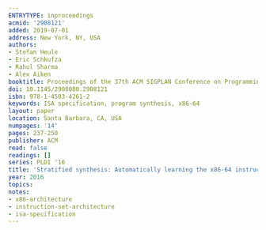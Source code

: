 ```yaml
---
ENTRYTYPE: inproceedings
acmid: '2908121'
added: 2019-07-01
address: New York, NY, USA
authors:
- Stefan Heule
- Eric Schkufza
- Rahul Sharma
- Alex Aiken
booktitle: Proceedings of the 37th ACM SIGPLAN Conference on Programming Language Design and Implementation
doi: 10.1145/2908080.2908121
isbn: 978-1-4503-4261-2
keywords: ISA specification, program synthesis, x86-64
layout: paper
location: Santa Barbara, CA, USA
numpages: '14'
pages: 237-250
publisher: ACM
read: false
readings: []
series: PLDI '16
title: 'Stratified synthesis: Automatically learning the x86-64 instruction set'
year: 2016
topics:
notes:
- x86-architecture
- instruction-set-architecture
- isa-specification
---
```

